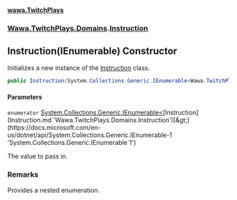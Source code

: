 #### [wawa.TwitchPlays](index.md 'index')
### [Wawa.TwitchPlays.Domains](Wawa.TwitchPlays.Domains.md 'Wawa.TwitchPlays.Domains').[Instruction](Instruction.md 'Wawa.TwitchPlays.Domains.Instruction')

## Instruction(IEnumerable<Instruction>) Constructor

Initializes a new instance of the [Instruction](Instruction.md 'Wawa.TwitchPlays.Domains.Instruction') class.

```csharp
public Instruction(System.Collections.Generic.IEnumerable<Wawa.TwitchPlays.Domains.Instruction> enumerator);
```
#### Parameters

<a name='Wawa.TwitchPlays.Domains.Instruction.Instruction(System.Collections.Generic.IEnumerable_Wawa.TwitchPlays.Domains.Instruction_).enumerator'></a>

`enumerator` [System.Collections.Generic.IEnumerable&lt;](https://docs.microsoft.com/en-us/dotnet/api/System.Collections.Generic.IEnumerable-1 'System.Collections.Generic.IEnumerable`1')[Instruction](Instruction.md 'Wawa.TwitchPlays.Domains.Instruction')[&gt;](https://docs.microsoft.com/en-us/dotnet/api/System.Collections.Generic.IEnumerable-1 'System.Collections.Generic.IEnumerable`1')

The value to pass in.

### Remarks
  
Provides a nested enumeration.